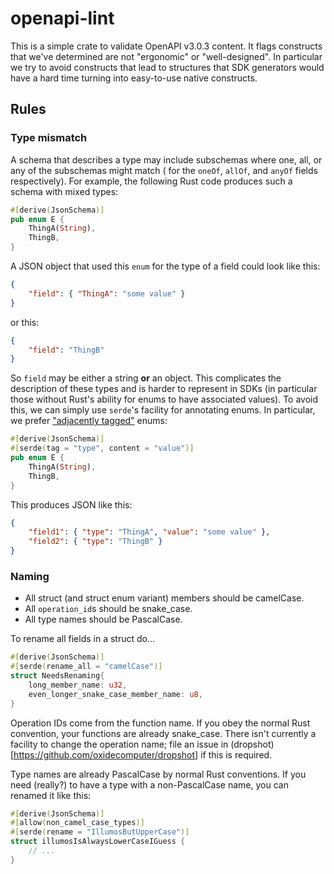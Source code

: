 # openapi-lint

This is a simple crate to validate OpenAPI v3.0.3 content. It flags constructs
that we've determined are not "ergonomic" or "well-designed". In particular we
try to avoid constructs that lead to structures that SDK generators would have
a hard time turning into easy-to-use native constructs.

## Rules

### Type mismatch

A schema that describes a type may include subschemas where one, all, or any of
the subschemas might match ( for the `oneOf`, `allOf`, and `anyOf` fields
respectively). For example, the following Rust code produces such a schema with
mixed types:

```rust
#[derive(JsonSchema)]
pub enum E {
    ThingA(String),
    ThingB,
}
```

A JSON object that used this `enum` for the type of a field could look like this:

```json
{
    "field": { "ThingA": "some value" }
}
```

or this:

```json
{
    "field": "ThingB"
}
```

So `field` may be either a string **or** an object. This complicates the
description of these types and is harder to represent in SDKs (in particular
those without Rust's ability for enums to have associated values). To avoid
this, we can simply use `serde`'s facility for annotating enums. In particular,
we prefer ["adjacently
tagged"](https://serde.rs/container-attrs.html#tag--content) enums:

```rust
#[derive(JsonSchema)]
#[serde(tag = "type", content = "value")]
pub enum E {
    ThingA(String),
    ThingB,
}
```

This produces JSON like this:

```json
{
    "field1": { "type": "ThingA", "value": "some value" },
    "field2": { "type": "ThingB" }
}
```

### Naming

- All struct (and struct enum variant) members should be camelCase.
- All `operation_id`s should be snake_case.
- All type names should be PascalCase.

To rename all fields in a struct do...

```rust
#[derive(JsonSchema)]
#[serde(rename_all = "camelCase")]
struct NeedsRenaming{
    long_member_name: u32,
    even_longer_snake_case_member_name: u8,
}
```

Operation IDs come from the function name. If you obey the normal Rust
convention, your functions are already snake_case. There isn't currently a
facility to change the operation name; file an issue in
(dropshot)[https://github.com/oxidecomputer/dropshot] if this is required.

Type names are already PascalCase by normal Rust conventions. If you need
(really?) to have a type with a non-PascalCase name, you can renamed it like
this:

```rust
#[derive(JsonSchema)]
#[allow(non_camel_case_types)]
#[serde(rename = "IllumosButUpperCase")]
struct illumosIsAlwaysLowerCaseIGuess {
    // ...
}
```